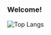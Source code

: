 ### Welcome!

![Top Langs](https://github-readme-stats.vercel.app/api/top-langs/?username=BlackRabbit22&layout=compact&hide_border=true&theme=dracula)
